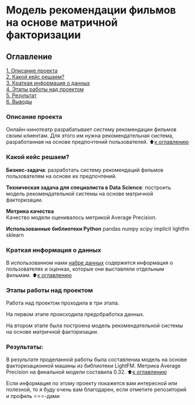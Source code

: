 # Модель рекомендации фильмов на основе матричной факторизации

## Оглавление  
[1. Описание проекта](README.md#Описание-проекта)  
[2. Какой кейс решаем?](README.md#Какой-кейс-решаем)  
[3. Краткая информация о данных](README.md#Краткая-информация-о-данных)  
[4. Этапы работы над проектом](README.md#Этапы-работы-над-проектом)  
[5. Результат](README.md#Результат)    
[6. Выводы](README.md#Выводы) 

### Описание проекта    
Онлайн-кинотеатр разрабатывает систему рекомендации фильмов своим клиентам. Для этого им нужна рекомендательная система, разработанная на основе предпочтений пользователей.
:arrow_up:[к оглавлению](_)

### Какой кейс решаем?    
**Бизнес-задача**: разработать систему рекомендаций фильмов пользователям на основе их предпочтений.

**Техническая задача для специалиста в Data Science**: построить модель рекомендательной системы на основе матричной факторизации.

**Метрика качества**     
Качество модели оценивалось метрикой Аverage Precision.

**Использованные библиотеки Python**
pandas
numpy
scipy
implicit
lightfm
sklearn

### Краткая информация о данных
В использованном нами [набре данных](https://cloud.mail.ru/public/dxGe/juRFrPenm) содержится информация о пользователях и оценках, которые они выставляли отдельным фильмам.
:arrow_up:[к оглавлению](README.md#Оглавление)


### Этапы работы над проектом  
Работа над проектом проходила в три этапа.

На первом этапе происходила предобработка данных.

На втором этапе была построена модель рекомендательной системы на основе матричной факторизации.

### Результаты:  
В результате проделанной работы была составлениа модель на основе факторизационной машины из библиотеки LightFM. Метрика Аverage Precision на финальной модели составила 0.32.
:arrow_up:[к оглавлению](README.md#Оглавление)

Если информация по этому проекту покажется вам интересной или полезной, то я буду очень вам благодарен, если отметите репозиторий и профиль ⭐️⭐️⭐️-дами
